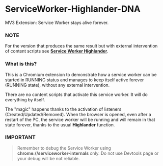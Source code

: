# ServiceWorker-Highlander-DNA
MV3 Extension: Service Worker stays alive forever.
  
### NOTE
For the version that produces the same result but with external intervention of content scripts see [**Service Worker Highlander**](https://github.com/radiolondra/ServiceWorker-Highlander).  
  
### What is this?  
This is a Chromium extension to demonstrate how a service worker can be started in RUNNING status and manages to keep itself active forever (RUNNING state), without any external intervention.  
  
There are no content scripts that activate this service worker. It will do everything by itself.  

The "magic" happens thanks to the activation of listeners (Created/Updated/Removed). When the browser is opened, even after a restart of the PC, the service worker will be running and will remain in that state forever, thanks to the usual **Highlander** function.  
  

### IMPORTANT  
> Remember to debug the Service Worker using **chrome://serviceworker-internals** only. Do not use Devtools page or your debug will be not reliable.